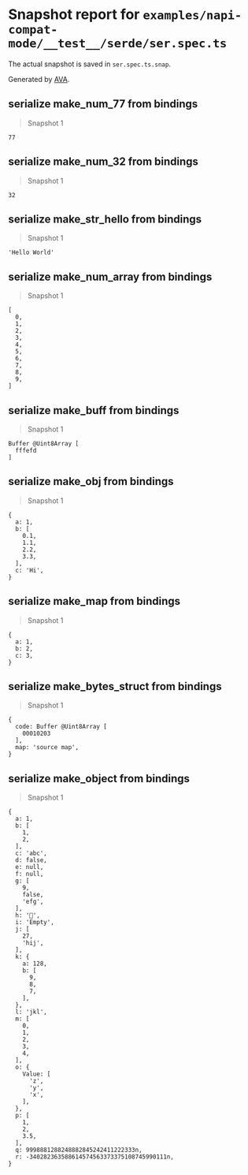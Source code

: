 # Snapshot report for `examples/napi-compat-mode/__test__/serde/ser.spec.ts`

The actual snapshot is saved in `ser.spec.ts.snap`.

Generated by [AVA](https://avajs.dev).

## serialize make_num_77 from bindings

> Snapshot 1

    77

## serialize make_num_32 from bindings

> Snapshot 1

    32

## serialize make_str_hello from bindings

> Snapshot 1

    'Hello World'

## serialize make_num_array from bindings

> Snapshot 1

    [
      0,
      1,
      2,
      3,
      4,
      5,
      6,
      7,
      8,
      9,
    ]

## serialize make_buff from bindings

> Snapshot 1

    Buffer @Uint8Array [
      fffefd
    ]

## serialize make_obj from bindings

> Snapshot 1

    {
      a: 1,
      b: [
        0.1,
        1.1,
        2.2,
        3.3,
      ],
      c: 'Hi',
    }

## serialize make_map from bindings

> Snapshot 1

    {
      a: 1,
      b: 2,
      c: 3,
    }

## serialize make_bytes_struct from bindings

> Snapshot 1

    {
      code: Buffer @Uint8Array [
        00010203
      ],
      map: 'source map',
    }

## serialize make_object from bindings

> Snapshot 1

    {
      a: 1,
      b: [
        1,
        2,
      ],
      c: 'abc',
      d: false,
      e: null,
      f: null,
      g: [
        9,
        false,
        'efg',
      ],
      h: '🤷',
      i: 'Empty',
      j: [
        27,
        'hij',
      ],
      k: {
        a: 128,
        b: [
          9,
          8,
          7,
        ],
      },
      l: 'jkl',
      m: [
        0,
        1,
        2,
        3,
        4,
      ],
      o: {
        Value: [
          'z',
          'y',
          'x',
        ],
      },
      p: [
        1,
        2,
        3.5,
      ],
      q: 9998881288248882845242411222333n,
      r: -340282363588614574563373375108745990111n,
    }
